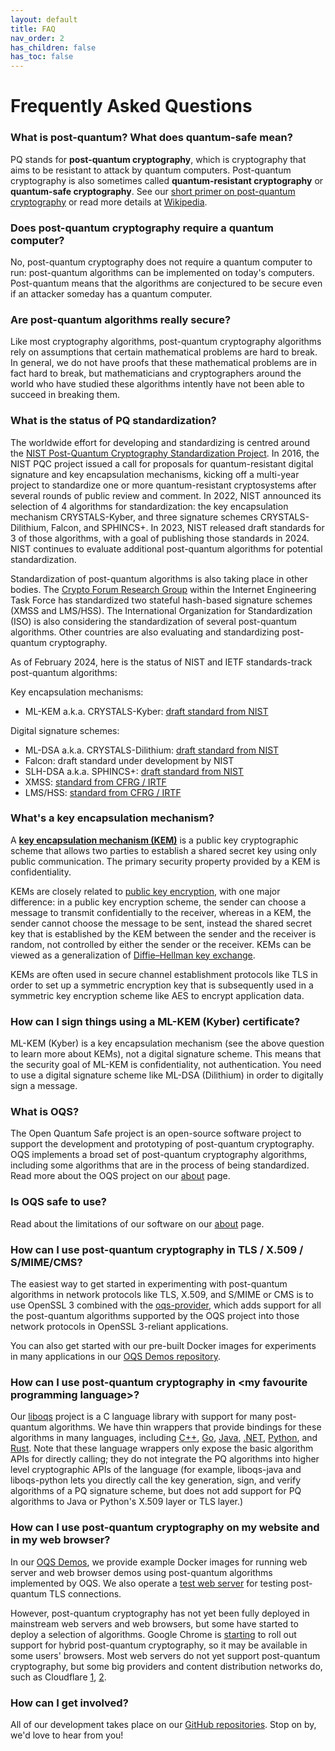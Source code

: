 ```yaml
---
layout: default
title: FAQ
nav_order: 2
has_children: false
has_toc: false
---
```


# Frequently Asked Questions

### What is post-quantum?  What does quantum-safe mean?

PQ stands for **post-quantum cryptography**, which is cryptography that aims to be resistant to attack by quantum computers.  Post-quantum cryptography is also sometimes called **quantum-resistant cryptography** or **quantum-safe cryptography**.  See our [short primer on post-quantum cryptography](/post-quantum-crypto) or read more details at [Wikipedia](https://en.wikipedia.org/wiki/Post-quantum_cryptography).

### Does post-quantum cryptography require a quantum computer?

No, post-quantum cryptography does not require a quantum computer to run: post-quantum algorithms can be implemented on today's computers.  Post-quantum means that the algorithms are conjectured to be secure even if an attacker someday has a quantum computer.

### Are post-quantum algorithms really secure?

Like most cryptography algorithms, post-quantum cryptography algorithms rely on assumptions that certain mathematical problems are hard to break.  In general, we do not have proofs that these mathematical problems are in fact hard to break, but mathematicians and cryptographers around the world who have studied these algorithms intently have not been able to succeed in breaking them.  

### What is the status of PQ standardization?

The worldwide effort for developing and standardizing is centred around the [NIST Post-Quantum Cryptography Standardization Project](https://csrc.nist.gov/projects/post-quantum-cryptography).  In 2016, the NIST PQC project issued a call for proposals for quantum-resistant digital signature and key encapsulation mechanisms, kicking off a multi-year project to standardize one or more quantum-resistant cryptosystems after several rounds of public review and comment. In 2022, NIST announced its selection of 4 algorithms for standardization: the key encapsulation mechanism CRYSTALS-Kyber, and three signature schemes CRYSTALS-Dilithium, Falcon, and SPHINCS+. In 2023, NIST released draft standards for 3 of those algorithms, with a goal of publishing those standards in 2024.  NIST continues to evaluate additional post-quantum algorithms for potential standardization.

Standardization of post-quantum algorithms is also taking place in other bodies.  The [Crypto Forum Research Group](https://datatracker.ietf.org/rg/cfrg/about/) within the Internet Engineering Task Force has standardized two stateful hash-based signature schemes (XMSS and LMS/HSS).  The International Organization for Standardization (ISO) is also considering the standardization of several post-quantum algorithms.  Other countries are also evaluating and standardizing post-quantum cryptography.

As of February 2024, here is the status of NIST and IETF standards-track post-quantum algorithms:

Key encapsulation mechanisms:

- ML-KEM a.k.a. CRYSTALS-Kyber: [draft standard from NIST](https://csrc.nist.gov/pubs/fips/203/ipd)

Digital signature schemes:

- ML-DSA a.k.a. CRYSTALS-Dilithium: [draft standard from NIST](https://csrc.nist.gov/pubs/fips/204/ipd)
- Falcon: draft standard under development by NIST
- SLH-DSA a.k.a. SPHINCS+: [draft standard from NIST](https://csrc.nist.gov/pubs/fips/205/ipd)
- XMSS: [standard from CFRG / IRTF](https://www.rfc-editor.org/rfc/rfc8391.html)
- LMS/HSS: [standard from CFRG / IRTF](https://www.rfc-editor.org/rfc/rfc8554.html)

### What's a key encapsulation mechanism?

A [**key encapsulation mechanism (KEM)**](https://en.wikipedia.org/wiki/Key_encapsulation_mechanism) is a public key cryptographic scheme that allows two parties to establish a shared secret key using only public communication. The primary security property provided  by a KEM is confidentiality.  

KEMs are closely related to [public key encryption](https://en.wikipedia.org/wiki/Public-key_cryptography), with one major difference: in a public key encryption scheme, the sender can choose a message to transmit confidentially to the receiver, whereas in a KEM, the sender cannot choose the message to be sent, instead the shared secret key that is established by the KEM between the sender and the receiver is random, not controlled by either the sender or the receiver.  KEMs can be viewed as a generalization of [Diffie–Hellman key exchange](https://en.wikipedia.org/wiki/Diffie%E2%80%93Hellman_key_exchange).

KEMs are often used in secure channel establishment protocols like TLS in order to set up a symmetric encryption key that is subsequently used in a symmetric key encryption scheme like AES to encrypt application data.

### How can I sign things using a ML-KEM (Kyber) certificate?

ML-KEM (Kyber) is a key encapsulation mechanism (see the above question to learn more about KEMs), not a digital signature scheme.  This means that the security goal of ML-KEM is confidentiality, not authentication.  You need to use a digital signature scheme like ML-DSA (Dilithium) in order to digitally sign a message.

### What is OQS?

The Open Quantum Safe project is an open-source software project to support the development and prototyping of post-quantum cryptography.  OQS implements a broad set of post-quantum cryptography algorithms, including some algorithms that are in the process of being standardized.  Read more about the OQS project on our [about](/about) page.

### Is OQS safe to use?

Read about the limitations of our software on our [about](/about) page.

### How can I use post-quantum cryptography in TLS / X.509 / S/MIME/CMS?

The easiest way to get started in experimenting with post-quantum algorithms in network protocols like TLS, X.509, and S/MIME or CMS is to use OpenSSL 3 combined with the [oqs-provider](https://github.com/open-quantum-safe/oqs-provider), which adds support for all the post-quantum algorithms supported by the OQS project into those network protocols in OpenSSL 3-reliant applications.

You can also get started with our pre-built Docker images for experiments in many applications in our [OQS Demos repository](https://github.com/open-quantum-safe/oqs-demos/).

### How can I use post-quantum cryptography in &lt;my favourite programming language&gt;?

Our [liboqs](https://github.com/open-quantum-safe/liboqs/) project is a C language library with support for many post-quantum algorithms.  We have thin wrappers that provide bindings for these algorithms in many languages, including [C++](https://github.com/open-quantum-safe/liboqs-cpp/), [Go](https://github.com/open-quantum-safe/liboqs-go), [Java](https://github.com/open-quantum-safe/liboqs-java/), [.NET](https://github.com/open-quantum-safe/liboqs-dotnet/), [Python](https://github.com/open-quantum-safe/liboqs-python/), and [Rust](https://github.com/open-quantum-safe/liboqs-rust/).  Note that these language wrappers only expose the basic algorithm APIs for directly calling; they do not integrate the PQ algorithms into higher level cryptographic APIs of the language (for example, liboqs-java and liboqs-python lets you directly call the key generation, sign, and verify algorithms of a PQ signature scheme, but does not add support for PQ algorithms to Java or Python's X.509 layer or TLS layer.)

### How can I use post-quantum cryptography on my website and in my web browser?

In our [OQS Demos](https://github.com/open-quantum-safe/oqs-demos/), we provide example Docker images for running web server and web browser demos using post-quantum algorithms implemented by OQS.  We also operate a [test web server](https://test.openquantumsafe.org/) for testing post-quantum TLS connections.

However, post-quantum cryptography has not yet been fully deployed in mainstream web servers and web browsers, but some have started to deploy a selection of algorithms.  Google Chrome is [starting](https://blog.chromium.org/2023/08/protecting-chrome-traffic-with-hybrid.html) to roll out support for hybrid post-quantum cryptography, so it may be available in some users' browsers.  Most web servers do not yet support post-quantum cryptography, but some big providers and content distribution networks do, such as Cloudflare [1](https://blog.cloudflare.com/post-quantum-for-all/), [2](https://blog.cloudflare.com/post-quantum-to-origins/).

### How can I get involved?

All of our development takes place on our [GitHub repositories](https://github.com/open-quantum-safe/). Stop on by, we'd love to hear from you!

